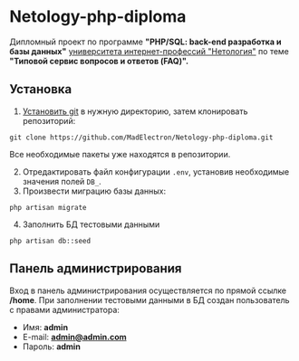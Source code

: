 # Netology-php-diploma

Дипломный проект по программе **"PHP/SQL: back-end разработка и базы данных"** [университета интернет-профессий "Нетология"](https://netology.ru) по теме **"Типовой сервис вопросов и ответов (FAQ)".**

## Установка

1. [Установить git](https://git-scm.com/book/ru/v1/%D0%92%D0%B2%D0%B5%D0%B4%D0%B5%D0%BD%D0%B8%D0%B5-%D0%A3%D1%81%D1%82%D0%B0%D0%BD%D0%BE%D0%B2%D0%BA%D0%B0-Git) в нужную директорию, затем клонировать репозиторий:

```
git clone https://github.com/MadElectron/Netology-php-diploma.git
```
Все необходимые пакеты уже находятся в репозитории.

2. Отредактировать файл конфигурации ```.env```, установив необходимые значения полей ```DB_```.
3. Произвести миграцию базы данных:
```
php artisan migrate
```
4. Заполнить БД  тестовыми данными
```
php artisan db::seed
```

## Панель администрирования

Вход в панель администрирования осуществляется по прямой ссылке **/home**.
При заполнении тестовыми данными в БД создан пользователь с правами администратора:
* Имя: **admin**
* E-mail: **admin@admin.com**
* Пароль: **admin**




